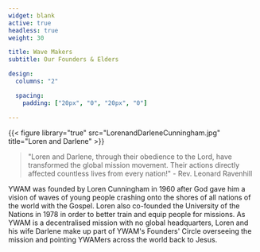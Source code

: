 ```yaml
---
widget: blank
active: true
headless: true
weight: 30

title: Wave Makers
subtitle: Our Founders & Elders

design:
  columns: "2"

  spacing:
    padding: ["20px", "0", "20px", "0"]

---
```


{{< figure library="true" src="LorenandDarleneCunningham.jpg" title="Loren and Darlene" >}}

> "Loren and Darlene, through their obedience to the Lord, have transformed the global mission movement. Their actions directly affected countless lives from every nation!" - Rev. Leonard Ravenhill

YWAM was founded by Loren Cunningham in 1960 after God gave him a vision of waves of young people crashing onto the shores of all nations of the world with the Gospel. Loren also co-founded the University of the Nations in 1978 in order to better train and equip people for missions. As YWAM is a decentralised mission with no global headquarters, Loren and his wife Darlene make up part of YWAM's Founders' Circle overseeing the mission and pointing YWAMers across the world back to Jesus.
